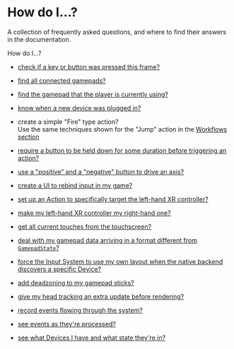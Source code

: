 # How do I…?

A collection of frequently asked questions, and where to find their answers in the documentation.

How do I...?


- [check if a key or button was pressed this frame?](../api/UnityEngine.InputSystem.Controls.ButtonControl.html#UnityEngine_InputSystem_Controls_ButtonControl_wasPressedThisFrame)
  
- [find all connected gamepads?](../api/UnityEngine.InputSystem.Gamepad.htmld#UnityEngine_InputSystem_Gamepad_all)

- [find the gamepad that the player is currently using?](UnityEngine.InputSystem.Gamepad.html#UnityEngine_InputSystem_Gamepad_current)

- [know when a new device was plugged in?](Devices.md#monitoring-devices)

- create a simple "Fire" type action?</br>
Use the same techniques shown for the "Jump" action in the [Workflows section](Workflows.md)

- [require a button to be held down for some duration before triggering an action?](Interactions.html#hold)

- [use a "positive" and a "negative" button to drive an axis?](ActionBindings.html#1d-axis)

- [create a UI to rebind input in my game?](../api/UnityEngine.InputSystem.InputActionRebindingExtensions.html)

- [set up an Action to specifically target the left-hand XR controller?](../api/UnityEngine.InputSystem.XR.XRController.html#UnityEngine_InputSystem_XR_XRController_leftHand)

- [make my left-hand XR controller my right-hand one?](../api/UnityEngine.InputSystem.XR.XRController.html#UnityEngine_InputSystem_XR_XRController_leftHand)

- [get all current touches from the touchscreen?](Touch.md#reading-all-touches)

- [deal with my gamepad data arriving in a format different from `GamepadState`?](../api/UnityEngine.InputSystem.LowLevel.GamepadState.html)

- [force the Input System to use my own layout when the native backend discovers a specific Device?](Devices.md#native-devices)

- [add deadzoning to my gamepad sticks?](Gamepad.md#deadzones)

- [give my head tracking an extra update before rendering?](../api/UnityEngine.InputSystem.XR.XRHMD.html)

- [record events flowing through the system?](Debugging.md#other-tips)

- [see events as they're processed?](Debugging.md#other-tips)

- [see what Devices I have and what state they're in?](Debugging.md)

